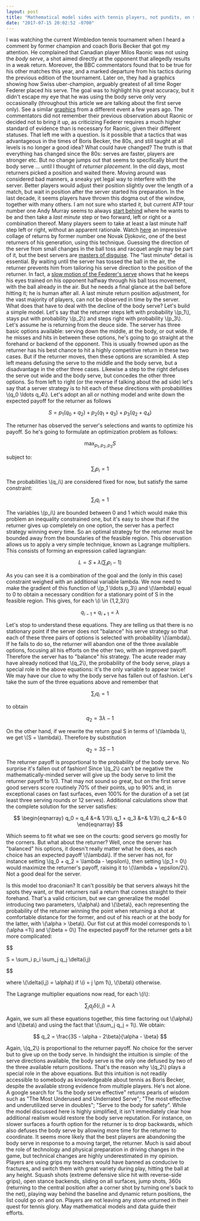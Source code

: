 ```yaml
---
layout: post
title: "Mathematical model sides with tennis players, not pundits, on serve selection"
date: "2017-07-15 20:02:52 -0700"
---
```


I was watching the current Wimbledon tennis tournament when I heard a comment by former champion and coach Boris Becker that got my attention. He complained that Canadian player Milos Raonic was not using the *body serve*, a shot aimed directly at the opponent that allegedly results in a weak return. Moreover, the BBC commentators found that to be true for his other matches this year, and a marked departure from his tactics during the previous edition of the tournament. Later on, they had a graphics showing how Swiss uber-champion, arguably greatest of all time Roger Federer placed his serve. The goal was to highlight his great accuracy, but it didn't escape my eye that he was using the body serve only very occasionally (throughout this article we are talking about the first serve only). See a similar [graphics](https://i.imgur.com/ly65BUH.png) from a different event a few years ago. The commentators did not remember their previous observation about Raonic or decided not to bring it up, as criticizing Federer requires a much higher standard of evidence than is necessary for Raonic, given their different statuses. That left me with a question. Is it possible that a tactics that was advantageous in the times of Boris Becker, the 80s, and still taught at all levels is no longer a good idea? What could have changed? The truth is that everything has changed since the 80s: serves are faster, players are stronger etc. But no change jumps out that seems to specifically blunt the body serve ... until I thought of *returner placement*. In the old days, most returners picked a position and waited there. Moving around was considered bad manners, a sneaky yet legal way to interfere with the server. Better players would adjust their position slightly over the length of a match, but wait in position after the server started his preparation.  In the last decade, it seems players have thrown this dogma out of the window, together with many others. I am not sure who started it, but current ATP tour number one Andy Murray seems to always [start behind](https://www.youtube.com/watch?v=HfN88NJ0j6c) where he wants to be and then take a *last minute* step or two forward, left or right or a combination thereof. Many players seem to take at least a last minute half step  left or right, without an apparent rationale. Watch [here](https://www.youtube.com/watch?v=a_hn4VFHz80) an impressive collage of returns by former number one Novak Djokovic, one of the best returners of his generation, using this technique. Guessing the direction of the serve from small changes in the ball toss and racquet angle may be part of it, but the best servers are [masters of disguise](https://youtu.be/wFm98S5IAFU?t=21). The "last minute" detail is essential. By waiting until the server has tossed the ball in the air, the returner prevents him from tailoring his serve direction to the position of the returner. In fact, a [slow motion of the Federer's serve](https://www.youtube.com/watch?v=FBkFgS3e4QY) shows that he keeps his eyes trained on his opponent halfway through his ball toss movement, with the ball already in the air. But he needs a final glance at the ball before hitting it; he is human after all. A last minute return position adjustment, for the vast majority of players, can not be observed in time by the server. What does that have to deal with the decline of the body serve? Let's build a simple model. Let's say that the returner steps left with probability \\(p_1\\), stays put with probability \\(p_2\\) and steps right with probability \\(p_3\\). Let's assume he is returning from the deuce side. The server has three basic options available: serving down the middle, at the body, or out wide. If he misses and hits in between these options, he's going to go straight at the forehand or backend of the opponent. This is usually frowned upon as the returner has his best chance to hit a highly competitive return in these two cases. But if the returner moves, then these options are scrambled. A step left means defusing the serve to the middle and the body serve, but a disadvantage in the other three cases. Likewise a step to the right defuses the serve out wide and the body serve, but concedes the other three options. So from left to right (or the reverse if talking about the ad side) let's say that a server strategy is to hit each of these directions with probabilities \\(q_0 \ldots q_4\\). Let's adopt an all or nothing model and write down the expected payoff for the returner as follows

$$
S = p_1(q_0+q_2) + p_2(q_1 + q_3) + p_3(q_2+q_4)
$$

The returner has observed the server's selections and wants to optimize his payoff. So he's going to formulate an optimization problem as follows:

$$
\max_{p_1,\, p_2,\, p_3} S
$$

subject to:

$$
\sum_i p_i = 1
$$


The probabilities \\(q_i\\) are considered fixed for now, but satisfy the same constraint:

$$
\sum_i q_i = 1
$$

The variables \\(p_i\\)  are bounded between 0 and 1 which would make this problem an inequality constrained one, but it's easy to show that if the returner gives up completely on one option, the server has a perfect strategy winning every time. So an optimal strategy for the returner must be bounded away from the boundaries of the feasible region. This observation allows us to apply a very simple technique, known as Lagrange multipliers. This consists of forming an expression called lagrangian:

$$
L = S + \lambda\left(\sum_i p_i - 1\right)
$$

As you can see it is a combination of the goal and the (only in this case) constraint weighed with an additional variable lambda. We now need to make the gradient of this function of \\(p_1 \ldots p_3\\) and \\(\lambda\\) equal to 0 to obtain a necessary condition for a stationary point of S in the feasible region. This gives, for each \\(i \in {1,2,3}\\)

$$
q_{i-1} + q_{i+1} = \lambda
$$

Let's stop to understand these equations. They are telling us that there is no stationary point if the server does not "balance" his serve strategy so that each of these three pairs of options is selected with probability \\(\lambda\\). If he fails to do so, the returner will abandon one of the three available options, focusing all his efforts on the other two, with an improved payoff. Therefore the server has to "balance" his strategy. The acute reader may have already noticed that \\(q_2\\), the probability of the body serve, plays a special role in the above equations: it's the only variable to appear twice! We may have our clue to why the body serve has fallen out of fashion. Let's take the sum of the three equations above and remember that

$$
\sum_i q_i = 1
$$

to obtain

$$
q_2 = 3\lambda -1
$$

On the other hand, if we rewrite the return goal S in terms of \\(\lambda \\), we get \\(S = \lambda\\). Therefore by substitution

$$
q_2 = 3S-1
$$

The returner payoff is proportional to the probability of the body serve. No surprise it's fallen out of fashion! Since \\(q_2\\) can't be negative the mathematically-minded server will give up the body serve to limit the returner payoff to 1/3. That may not sound so great, but on the first serve good servers score routinely 70% of their points, up to 90% and, in exceptional cases on fast surfaces, even 100% for the duration of a set (at least three serving rounds or 12 serves). Additional calculations show that the complete solution for the server satisfies:

$$
\begin{eqnarray}
q_0 = q_4 &=& 1/3\\
q_1 + q_3 &=& 1/3\\
q_2 &=& 0
\end{eqnarray}
$$

Which seems to fit what we see on the courts: good servers go mostly for the corners. But what about the returner? Well, once the server has "balanced" his options, it doesn't really matter what he does, as each choice has an expected payoff \\(\lambda\\). If the server has not, for instance setting \\(q_0 + q_2 = \lambda - \epsilon\\), then setting \\(p_1 = 0\\) would maximize the returner's payoff, raising it to \\(\lambda + \epsilon/2\\). Not a good deal for the server.

Is this model too draconian? It can't possibly be that servers always hit the spots they want, or that returners nail a return that comes straight to their forehand. That's a valid criticism, but we can generalize the model introducing two parameters, \\(\alpha\\) and \\(\beta\\), each representing the probability of the returner winning the point when returning a shot at comfortable distance for the former, and out of his reach or at the body for the latter, with \\(\alpha > \beta\\). Our fist cut at this model corresponds to \\(\alpha =1\\) and \\(\beta = 0\\) The expected payoff for the returner gets a bit more complicated:

$$

S = \sum_i p_i \sum_j q_j \delta(i,j)

$$

where \\(\delta(i,j) = \alpha\\) if \\(i = j \pm 1\\), \\(\beta\\) otherwise.

The Lagrange multiplier equations now read, for each \\(i\\):

$$
\sum_j q_j \delta(i,j) = \lambda
$$

Again, we sum all these equations together, this time factoring out \\(\alpha\\) and \\(\beta\\) and using the fact that \\(\sum_j q_j = 1\\). We obtain:

$$
q_2  = \frac{3S - \alpha - 2\beta}{\alpha - \beta}
$$

Again, \\(q_2\\) is proportional to the returner payoff. No choice for the server but to give up on the body serve. In hindsight the intuition is simple: of the serve directions available, the body serve is the only one defused by two of the three available return positions. That's the reason why \\(q_2\\) plays a special role in the above equations. But this intuition is not readily accessible to somebody as knowledgeable about tennis as Boris Becker, despite the available strong evidence from multiple players. He's not alone. A google search for "is the body serve effective" returns pearls of wisdom such as "The Most Underused and Underrated Serve"; "The most effective and underutilized serve in doubles"; "Serve to the body for safety". While the model discussed here is highly simplified, it isn't immediately clear how additional realism would restore the body serve reputation. For instance, on slower surfaces a fourth option for the returner is to drop backwards, which also defuses the body serve by allowing more time for the returner to coordinate. It seems more likely that the best players are abandoning the body serve in response to a moving target, the returner. Much is said about the role of technology and physical preparation in driving changes in the game, but technical changes are highly underestimated in my opinion. Players are using grips my teachers would have banned as conducive to fractures, and switch them with great variety during play, hitting the ball at any height. Squash shots (extreme defensive slice hit with reverse-side grips), open stance backends, sliding on all surfaces, jump shots, 360s (returning to the central position after a corner shot by turning one's back to the net), playing way behind the baseline and dynamic return positions, the list could go on and on. Players are not leaving any stone unturned in their quest for tennis glory. May mathematical models and data guide their efforts.
